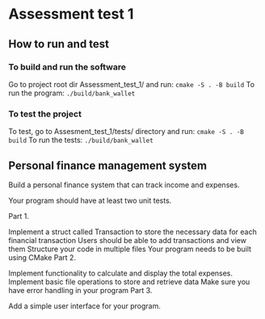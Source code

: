 # Assessment test 1

## How to run and test

### To build and run the software
Go to project root dir Assessment_test_1/ and run:
```cmake -S . -B build```
To run the program:
```./build/bank_wallet```

### To test the project
To test, go to Assesment_test_1/tests/ directory and run:
```cmake -S . -B build```
To run the tests:
```./build/bank_wallet```

## Personal finance management system

Build a personal finance system that can track income and expenses. 

Your program should have at least two unit tests.

Part 1.

Implement a struct called Transaction to store the necessary
data for each financial transaction
Users should be able to add transactions and view them
Structure your code in multiple files
Your program needs to be built using CMake
Part 2.

Implement functionality to calculate and display the total expenses.
Implement basic file operations to store and retrieve data
Make sure you have error handling in your program
Part 3.

Add a simple user interface for your program.
